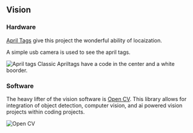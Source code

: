 ## Vision

### Hardware 

[April Tags](https://roboticsknowledgebase.com/wiki/sensing/apriltags/) give this project the wonderful ability of locaization.

A simple usb camera is used to see the april tags.

![April tags](https://external-content.duckduckgo.com/iu/?u=https%3A%2F%2Fdocs.cbteeple.com%2Fassets%2Fimg%2Fapriltags_30mm.png&f=1&nofb=1&ipt=2e562cefeedd7c46976910e2bd5d37e30c7bcb6566a53c879289141c46174fde&ipo=images)
Classic Apriltags have a code in the center and a white boorder.



### Software

The heavy lifter of the vision software is [Open CV](https://opencv.org/). This library allows for integration of object detection, computer vision, and ai powered vision projects within coding projects.

![Open CV](https://opencv.org/wp-content/uploads/2022/05/logo.png)

